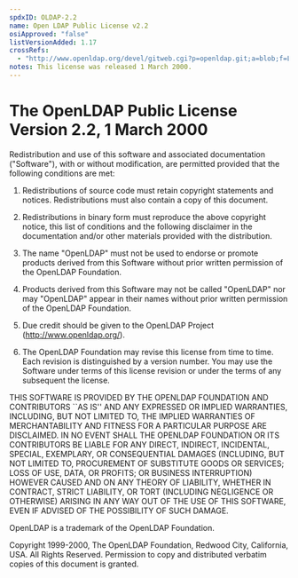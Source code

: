 ```yaml
---
spdxID: OLDAP-2.2
name: Open LDAP Public License v2.2
osiApproved: "false"
listVersionAdded: 1.17
crossRefs: 
  - "http://www.openldap.org/devel/gitweb.cgi?p=openldap.git;a=blob;f=LICENSE;hb=470b0c18ec67621c85881b2733057fecf4a1acc3"
notes: This license was released 1 March 2000.
---
```


# The OpenLDAP Public License Version 2.2, 1 March 2000

Redistribution and use of this software and associated documentation ("Software"), with or without modification, are permitted provided that the following conditions are met:

1. Redistributions of source code must retain copyright statements and notices. Redistributions must also contain a copy of this document.

2. Redistributions in binary form must reproduce the above copyright notice, this list of conditions and the following disclaimer in the documentation and/or other materials provided with the distribution.

3. The name "OpenLDAP" must not be used to endorse or promote products derived from this Software without prior written permission of the OpenLDAP Foundation.

4. Products derived from this Software may not be called "OpenLDAP" nor may "OpenLDAP" appear in their names without prior written permission of the OpenLDAP Foundation.

5. Due credit should be given to the OpenLDAP Project (http://www.openldap.org/).

6. The OpenLDAP Foundation may revise this license from time to time. Each revision is distinguished by a version number. You may use the Software under terms of this license revision or under the terms of any subsequent the license.

THIS SOFTWARE IS PROVIDED BY THE OPENLDAP FOUNDATION AND CONTRIBUTORS ``AS IS'' AND ANY EXPRESSED OR IMPLIED WARRANTIES, INCLUDING, BUT NOT LIMITED TO, THE IMPLIED WARRANTIES OF MERCHANTABILITY AND FITNESS FOR A PARTICULAR PURPOSE ARE DISCLAIMED. IN NO EVENT SHALL THE OPENLDAP FOUNDATION OR ITS CONTRIBUTORS BE LIABLE FOR ANY DIRECT, INDIRECT, INCIDENTAL, SPECIAL, EXEMPLARY, OR CONSEQUENTIAL DAMAGES (INCLUDING, BUT NOT LIMITED TO, PROCUREMENT OF SUBSTITUTE GOODS OR SERVICES; LOSS OF USE, DATA, OR PROFITS; OR BUSINESS INTERRUPTION) HOWEVER CAUSED AND ON ANY THEORY OF LIABILITY, WHETHER IN CONTRACT, STRICT LIABILITY, OR TORT (INCLUDING NEGLIGENCE OR OTHERWISE) ARISING IN ANY WAY OUT OF THE USE OF THIS SOFTWARE, EVEN IF ADVISED OF THE POSSIBILITY OF SUCH DAMAGE.

OpenLDAP is a trademark of the OpenLDAP Foundation.

Copyright 1999-2000, The OpenLDAP Foundation, Redwood City, California, USA. All Rights Reserved. Permission to copy and distributed verbatim copies of this document is granted.
